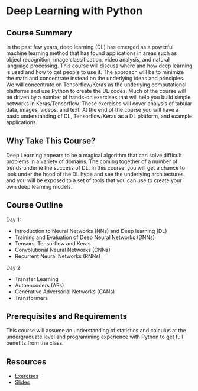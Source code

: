 # Deep Learning with Python


## Course Summary

In the past few years, deep learning (DL) has emerged as a powerful machine learning method that has found applications in areas such as object recognition, image classification, video analysis, and natural language processing. This course will discuss where and how deep learning is used and how to get people to use it. The approach will be to minimize the math and concentrate instead on the underlying ideas and principles. We will concentrate on Tensorflow/Keras as the underlying computational platforms and use Python to create the DL codes. Much of the course will be driven by a number of hands-on exercises that will help you build simple networks in Keras/Tensorflow. These exercises will cover analysis of tabular data, images, videos, and text. At the end of the course you will have a basic understanding of DL, Tensorflow/Keras as a DL platform, and example applications. 

## Why Take This Course?

Deep Learning appears to be a magical algorithm that can solve difficult problems in a variety of domains. The coming together of a number of trends underlie the success of DL. In this course, you will get a chance to look under the hood of the DL hype and see the underlying architectures, and you will be exposed to a set of tools that you can use to create your own deep learning models.

## Course Outline

Day 1:
- Introduction to Neural Networks (NNs) and Deep learning (DL)
- Training and Evaluation of Deep Neural Networks (DNNs)
- Tensors, Tensorflow and Keras
- Convolutional Neural Networks (CNNs)
- Recurrent Neural Networks (RNNs)

Day 2:
- Transfer Learning
- Autoencoders (AEs)
- Generative Adversarial Networks (GANs)
- Transformers

## Prerequisites and Requirements

This course will assume an understanding of statistics and calculus at the undergraduate level and programming experience with Python to get full benefits from the class.

## Resources

- [Exercises](Exercises)
- [Slides](Slides)
